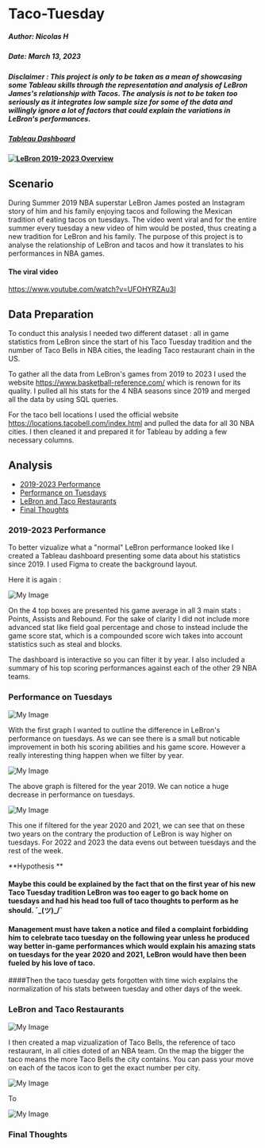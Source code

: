 # Taco-Tuesday

##### Author: Nicolas H

##### Date: March 13, 2023

##### Disclaimer : This project is only to be taken as a mean of showcasing some Tableau skills through the representation and analysis of LeBron James's relationship with Tacos. The analysis is not to be taken too seriously as it integrates low sample size for some of the data and willingly ignore a lot of factors that could explain the variations in LeBron's performances. 

##### [Tableau Dashboard](https://public.tableau.com/shared/JTTC2KJCP?:display_count=n&:origin=viz_share_link)

#### <div class='tableauPlaceholder' id='viz1678736292296' style='position: relative'><noscript><a href='#'><img alt='LeBron 2019-2023 Overview ' src='https:&#47;&#47;public.tableau.com&#47;static&#47;images&#47;JT&#47;JTTC2KJCP&#47;1_rss.png' style='border: none' /></a></noscript><object class='tableauViz'  style='display:none;'><param name='host_url' value='https%3A%2F%2Fpublic.tableau.com%2F' /> <param name='embed_code_version' value='3' /> <param name='path' value='shared&#47;JTTC2KJCP' /> <param name='toolbar' value='yes' /><param name='static_image' value='https:&#47;&#47;public.tableau.com&#47;static&#47;images&#47;JT&#47;JTTC2KJCP&#47;1.png' /> <param name='animate_transition' value='yes' /><param name='display_static_image' value='yes' /><param name='display_spinner' value='yes' /><param name='display_overlay' value='yes' /><param name='display_count' value='yes' /><param name='language' value='en-US' /></object></div>                

## Scenario
During Summer 2019 NBA superstar LeBron James posted an Instagram story of him and his family enjoying tacos and following the Mexican tradition of eating tacos on tuesdays. The video went viral and for the entire summer every tuesday a new video of him would be posted, thus creating a new tradition for LeBron and his family. The purpose of this project is to analyse the relationship of LeBron and tacos and how it translates to his performances in NBA games.

#### The viral video 

https://www.youtube.com/watch?v=UFOHYRZAu3I

## Data Preparation

To conduct this analysis I needed two different dataset : all in game statistics from LeBron since the start of his Taco Tuesday tradition and the number of Taco Bells in NBA cities, the leading Taco restaurant chain in the US.

To gather all the data from LeBron's games from 2019 to 2023 I used the website https://www.basketball-reference.com/ which is renown for its quality. I pulled all his stats for the 4 NBA seasons since 2019 and merged all the data by using SQL queries.

For the taco bell locations I used the official website https://locations.tacobell.com/index.html and pulled the data for all 30 NBA cities. I then cleaned it and prepared it for Tableau by adding a few necessary columns.

## Analysis


-  [2019-2023 Performance](#2019-2023-performance)
-  [Performance on Tuesdays](#tuesday-performance)
-  [LeBron and Taco Restaurants](#lebron-taco)
-  [Final Thoughts](#final-thoughts)


### 2019-2023 Performance

To better vizualize what a "normal" LeBron performance looked like I created a Tableau dashboard presenting some data about his statistics since 2019. I used Figma to create the background layout.

Here it is again : 

![My Image](LeBron_2019-2023_Overview.png)


On the 4 top boxes are presented his game average in all 3 main stats : Points, Assists and Rebound. For the sake of clarity I did not include more advanced stat like field goal percentage and chose to instead include the game score stat, which is a compounded score wich takes into account statistics such as steal and blocks.

The dashboard is interactive so you can filter it by year. I also included a summary of his top scoring performances against each of the other 29 NBA teams. 

### Performance on Tuesdays

![My Image](Tuesday_Performance.png)

With the first graph I wanted to outline the difference in LeBron's performance on tuesdays. As we can see there is a small but noticable improvement in both his scoring abilities and his game score. However a really interesting thing happen when we filter by year.

![My Image](Tuesday_Performance2019.png)

The above graph is filtered for the year 2019. We can notice a huge decrease in performance on tuesdays.

![My Image](Tuesday_Performance2020-2021.png)

This one if filtered for the year 2020 and 2021, we can see that on these two years on the contrary the production of LeBron is way higher on tuesdays.
For 2022 and 2023 the data evens out between tuesdays and the rest of the week.

**Hypothesis ** 

#### Maybe this could be explained by the fact that on the first year of his new Taco Tuesday tradition LeBron was too eager to go back home on tuesdays and had his head too full of taco thoughts to perform as he should. ¯\_(ツ)_/¯ 

#### Management must have taken a notice and filed a complaint forbidding him to celebrate taco tuesday on the following year unless he produced way better in-game performances which would explain his amazing stats on tuesdays for the year 2020 and 2021, LeBron would have then been fueled by his love of taco.

####Then the taco tuesday gets forgotten with time wich explains the normalization of his stats between tuesday and other days of the week.

### LeBron and Taco Restaurants

![My Image](Taco_Map.png)

I then created a map vizualization of Taco Bells, the reference of taco restaurant, in all cities doted of an NBA team. On the map the bigger the taco means the more Taco Bells the city contains. You can pass your move on each of the tacos icon to get the exact number per city.

![My Image](Taco_performance.png)

To 

![My Image](GS_Taco.png)

### Final Thoughts


